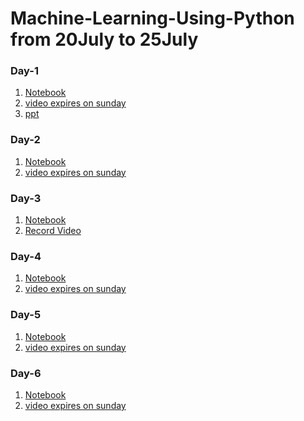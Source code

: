 # Machine-Learning-Using-Python from 20July to 25July

### Day-1
1. [Notebook](https://github.com/AP-State-Skill-Development-Corporation/Machine-Learning-Using-Python-AB1/blob/master/Day-1/01_Day1.ipynb)
2. [video expires on sunday](https://transcripts.gotomeeting.com/#/s/d90478ee7daed7ea6709a84c762df0d43d6a9cc18151eff3ad3583cb826d5719)
3. [ppt](https://github.com/AP-State-Skill-Development-Corporation/Machine-Learning-Using-Python-AB1/blob/master/Day-1/Machine%20Learning%20with%20Python.pdf)


### Day-2
1. [Notebook](https://github.com/AP-State-Skill-Development-Corporation/Machine-Learning-Using-Python-AB1/blob/master/Day-2/02_Day2.ipynb)
2. [video expires on sunday](https://transcripts.gotomeeting.com/#/s/06d5c9696b13e550054acb23b4029986b305473baf25710fc076c323afe3b2db)

### Day-3
1. [Notebook](https://github.com/AP-State-Skill-Development-Corporation/Machine-Learning-Using-Python-AB1/blob/master/Day-3/22-07-2020.ipynb)<br>
2. [Record Video](https://transcripts.gotomeeting.com/#/s/51e0e3f261dbf614e691e99d65fd133bc0c9486c39421e60747bb29395fc534f)

### Day-4
1. [Notebook](https://github.com/AP-State-Skill-Development-Corporation/Machine-Learning-Using-Python-AB1/blob/master/Day-4/Day4MLAB.ipynb)<br>
2. [video expires on sunday](https://transcripts.gotomeeting.com/#/s/09b5a778670f5ec208203f2e8fc22840777def9176272ed1c7b4a1a34072c440)

### Day-5
1. [Notebook](https://github.com/AP-State-Skill-Development-Corporation/Machine-Learning-Using-Python-AB1/blob/master/Day-5/24-07-2020.ipynb)
2. [video expires on sunday](https://transcripts.gotomeeting.com/#/s/286bcc48b1201637a1fcbe4424b293a6dc3f41c0494d60d13749e50c0bbda464)


### Day-6
1. [Notebook](https://github.com/AP-State-Skill-Development-Corporation/Machine-Learning-Using-Python-AB1/blob/master/Day-6/06_Day6.ipynb)
2. [video expires on sunday](https://transcripts.gotomeeting.com/#/s/a1fb33d1174c2a4393991f55ce543b0740dba3f1349fb8a755a7f818af3253bc)
